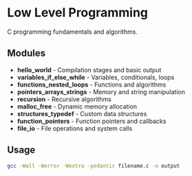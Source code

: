 # Low Level Programming

C programming fundamentals and algorithms.

## Modules

- **hello_world** - Compilation stages and basic output
- **variables_if_else_while** - Variables, conditionals, loops
- **functions_nested_loops** - Functions and algorithms
- **pointers_arrays_strings** - Memory
 and string manipulation
- **recursion** - Recursive algorithms
- **malloc_free** - Dynamic memory allocation
- **structures_typedef** - Custom data structures
- **function_pointers** - Function pointers and callbacks
- **file_io** - File operations and system calls

## Usage

```bash
gcc -Wall -Werror -Wextra -pedantic filename.c -o output
```
